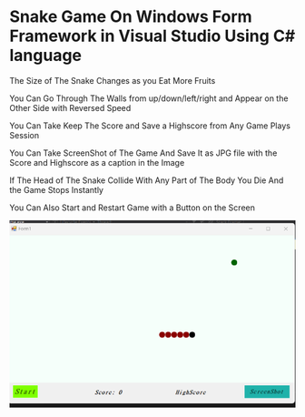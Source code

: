 # Snake Game On Windows Form Framework in Visual Studio Using C# language

The Size of The Snake Changes as you Eat More Fruits 

You Can Go Through The Walls from up/down/left/right and Appear on the Other Side with Reversed Speed

You Can Take Keep The Score and Save a Highscore from Any Game Plays Session

You Can Take ScreenShot of The Game And Save It as JPG file with the Score and Highscore as a caption in the Image

If The Head of The Snake Collide With Any Part of The Body You Die And the Game Stops Instantly

You Can Also Start and Restart Game with a Button on the Screen

![alt text](./game.png)

